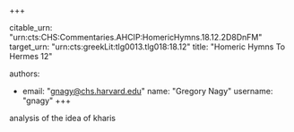+++


citable_urn: "urn:cts:CHS:Commentaries.AHCIP:HomericHymns.18.12.2D8DnFM"
target_urn: "urn:cts:greekLit:tlg0013.tlg018:18.12"
title: "Homeric Hymns To Hermes 12"

authors:
- email: "gnagy@chs.harvard.edu"
  name: "Gregory Nagy"
  username: "gnagy"
+++

<p>analysis of the idea of kharis</p>